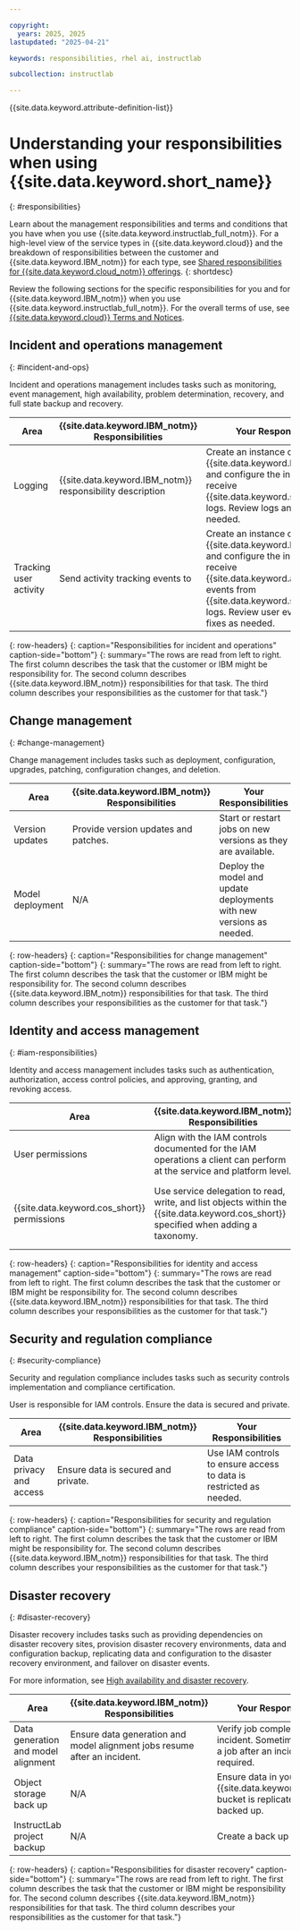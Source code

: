 ```yaml
---

copyright:
  years: 2025, 2025
lastupdated: "2025-04-21"

keywords: responsibilities, rhel ai, instructlab

subcollection: instructlab

---
```


{{site.data.keyword.attribute-definition-list}}

# Understanding your responsibilities when using {{site.data.keyword.short_name}}
{: #responsibilities}

Learn about the management responsibilities and terms and conditions that you have when you use {{site.data.keyword.instructlab_full_notm}}. For a high-level view of the service types in {{site.data.keyword.cloud}} and the breakdown of responsibilities between the customer and {{site.data.keyword.IBM_notm}} for each type, see [Shared responsibilities for {{site.data.keyword.cloud_notm}} offerings](/docs/overview?topic=overview-shared-responsibilities).
{: shortdesc}

Review the following sections for the specific responsibilities for you and for {{site.data.keyword.IBM_notm}} when you use {{site.data.keyword.instructlab_full_notm}}. For the overall terms of use, see [{{site.data.keyword.cloud}} Terms and Notices](/docs/overview?topic=overview-terms).


## Incident and operations management
{: #incident-and-ops}

Incident and operations management includes tasks such as monitoring, event management, high availability, problem determination, recovery, and full state backup and recovery.

| Area | {{site.data.keyword.IBM_notm}} Responsibilities | Your Responsibilities |
|----------|-----------------------|--------|
| Logging | {{site.data.keyword.IBM_notm}} responsibility description  | Create an instance of {{site.data.keyword.logs_full_notm}} and configure the instance to receive {{site.data.keyword.short_name}} logs. Review logs and make fixes as needed. |
| Tracking user activity | Send activity tracking events to   | Create an instance of {{site.data.keyword.logs_full_notm}} and configure the instance to receive {{site.data.keyword.atracker_short}} events from {{site.data.keyword.short_name}} logs. Review user events and make fixes as needed. |
{: row-headers}
{: caption="Responsibilities for incident and operations" caption-side="bottom"}
{: summary="The rows are read from left to right. The first column describes the task that the customer or IBM might be responsibility for. The second column describes {{site.data.keyword.IBM_notm}} responsibilities for that task. The third column describes your responsibilities as the customer for that task."}


## Change management
{: #change-management}

Change management includes tasks such as deployment, configuration, upgrades, patching, configuration changes, and deletion.

| Area | {{site.data.keyword.IBM_notm}} Responsibilities | Your Responsibilities |
|----------|-----------------------|--------|
| Version updates | Provide version updates and patches.  | Start or restart jobs on new versions as they are available. |
| Model deployment | N/A | Deploy the model and update deployments with new versions as needed. |
{: row-headers}
{: caption="Responsibilities for change management" caption-side="bottom"}
{: summary="The rows are read from left to right. The first column describes the task that the customer or IBM might be responsibility for. The second column describes {{site.data.keyword.IBM_notm}} responsibilities for that task. The third column describes your responsibilities as the customer for that task."}


## Identity and access management
{: #iam-responsibilities}

Identity and access management includes tasks such as authentication, authorization, access control policies, and approving, granting, and revoking access.


| Area | {{site.data.keyword.IBM_notm}} Responsibilities | Your Responsibilities |
|----------|-----------------------|--------|
| User permissions | Align with the IAM controls documented for the IAM operations a client can perform at the service and platform level. | Manage IAM policies with users to give them proper access to use the service based on their needs. |
| {{site.data.keyword.cos_short}} permissions | Use service delegation to read, write, and list objects within the {{site.data.keyword.cos_short}} specified when adding a taxonomy. | Give InstructLab authorization to allow operations on the {{site.data.keyword.cos_short}} bucket. Revoke the permissions if they're no longer using the service. |
{: row-headers}
{: caption="Responsibilities for identity and access management" caption-side="bottom"}
{: summary="The rows are read from left to right. The first column describes the task that the customer or IBM might be responsibility for. The second column describes {{site.data.keyword.IBM_notm}} responsibilities for that task. The third column describes your responsibilities as the customer for that task."}


## Security and regulation compliance
{: #security-compliance}

Security and regulation compliance includes tasks such as security controls implementation and compliance certification.

User is responsible for IAM controls. Ensure the data is secured and private.

| Area | {{site.data.keyword.IBM_notm}} Responsibilities | Your Responsibilities |
|----------|-----------------------|--------|
| Data privacy and access | Ensure data is secured and private. | Use IAM controls to ensure access to data is restricted as needed. |
{: row-headers}
{: caption="Responsibilities for security and regulation compliance" caption-side="bottom"}
{: summary="The rows are read from left to right. The first column describes the task that the customer or IBM might be responsibility for. The second column describes {{site.data.keyword.IBM_notm}} responsibilities for that task. The third column describes your responsibilities as the customer for that task."}

## Disaster recovery
{: #disaster-recovery} 

Disaster recovery includes tasks such as providing dependencies on disaster recovery sites, provision disaster recovery environments, data and configuration backup, replicating data and configuration to the disaster recovery environment, and failover on disaster events.

For more information, see [High availability and disaster recovery](/docs/instructlab?topic=instructlab-ilab-ha-dr).

| Area| {{site.data.keyword.IBM_notm}} Responsibilities | Your Responsibilities |
|----------|-----------------------|--------|
| Data generation and model alignment | Ensure data generation and model alignment jobs resume after an incident. | Verify job completion after an incident. Sometimes, restarting a job after an incident might be required. |
| Object storage back up | N/A | Ensure data in your {{site.data.keyword.cos_short}} bucket is replicated and backed up. |
| InstructLab project backup | N/A | Create a back up project. |
{: row-headers}
{: caption="Responsibilities for disaster recovery" caption-side="bottom"}
{: summary="The rows are read from left to right. The first column describes the task that the customer or IBM might be responsibility for. The second column describes {{site.data.keyword.IBM_notm}} responsibilities for that task. The third column describes your responsibilities as the customer for that task."}

